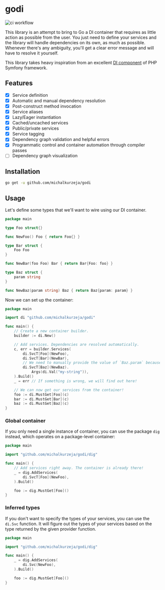 # godi

![ci workflow](https://github.com/michalkurzeja/godi/actions/workflows/build.yaml/badge.svg)

This library is an attempt to bring to Go a DI container that requires as little action as possible from the user.
You just need to define your services and the library will handle dependencies on its own, as much as possible.
Whenever there's any ambiguity, you'll get a clear error message and will have to resolve it yourself.

This library takes heavy inspiration from an excellent [DI component](https://github.com/symfony/dependency-injection) of PHP
Symfony framework.

## Features

- [x] Service definition
- [x] Automatic and manual dependency resolution
- [x] Post-construct method invocation
- [x] Service aliases
- [x] Lazy/Eager instantiation
- [x] Cached/uncached services
- [x] Public/private services
- [x] Service tagging
- [x] Dependency graph validation and helpful errors
- [x] Programmatic control and container automation through compiler passes
- [ ] Dependency graph visualization

## Installation

```bash
go get -u github.com/michalkurzeja/godi
```

## Usage

Let's define some types that we'll want to wire using our DI container.

```go
package main

type Foo struct{}

func NewFoo() Foo { return Foo{} }

type Bar struct {
	Foo Foo
}

func NewBar(foo Foo) Bar { return Bar{Foo: foo} }

type Baz struct {
	param string
}

func NewBaz(param string) Baz { return Baz{param: param} }

```

Now we can set up the container:

```go
package main

import di "github.com/michalkurzeja/godi"

func main() {
	// Create a new container builder.
	builder := di.New()

	// Add services. Dependencies are resolved automatically.
	c, err = builder.Services(
		di.SvcT[Foo](NewFoo),
		di.SvcT[Bar](NewBar),
		// We need to manually provide the value of `Baz.param` because it's not in the container.
		di.SvcT[Baz](NewBaz).
		    Args(di.Val("my-string")),
	).Build()
	_ = err // If something is wrong, we will find out here!

	// We can now get our services from the container!
	foo := di.MustGet[Foo](c)
	bar := di.MustGet[Bar](c)
	baz := di.MustGet[Baz](c)
}

```

### Global container

If you only need a single instance of container, you can use the package `dig` instead,
which operates on a package-level container:

```go
package main

import "github.com/michalkurzeja/godi/dig"

func main() {
	// Add services right away. The container is already there!
	_ = dig.AddServices(
		di.SvcT[Foo](NewFoo),
	).Build()

	foo := dig.MustGet[Foo]()
}
```

### Inferred types

If you don't want to specify the types of your services, you can use the `di.Svc` function.
It will figure out the types of your services based on the type returned by the given provider function.

```go
package main

import "github.com/michalkurzeja/godi/dig"

func main() {
	_ = dig.AddServices(
		di.Svc(NewFoo),
	).Build()

	foo := dig.MustGet[Foo]()
}
```

